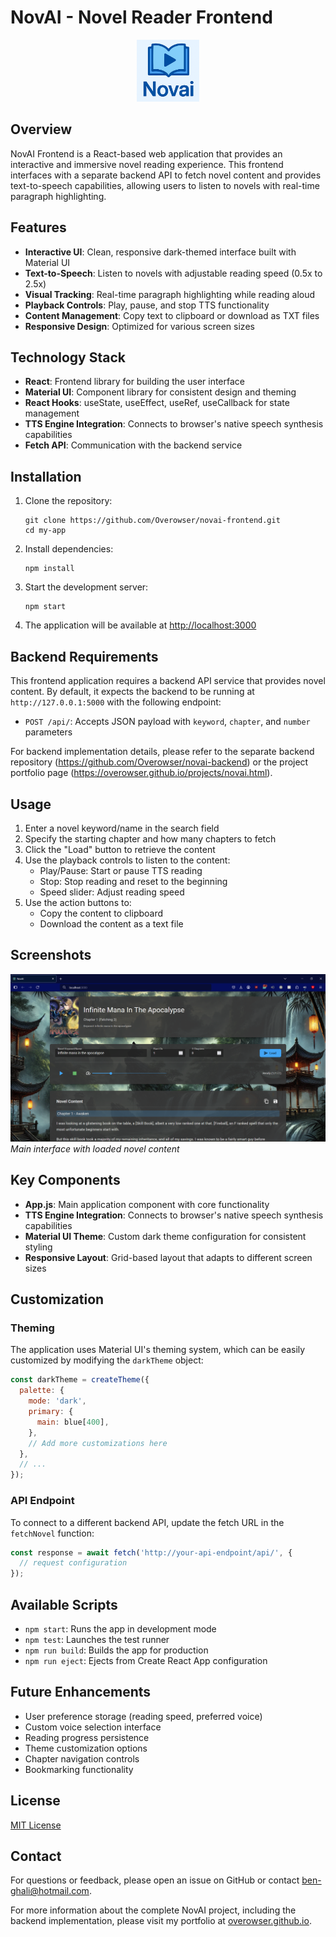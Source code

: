 # NovAI - Novel Reader Frontend

<p align="center">
  <img src="./public/logo193.png" alt="NovAI Logo" width="100" />
</p>

## Overview

NovAI Frontend is a React-based web application that provides an interactive and immersive novel reading experience. This frontend interfaces with a separate backend API to fetch novel content and provides text-to-speech capabilities, allowing users to listen to novels with real-time paragraph highlighting.

## Features

- **Interactive UI**: Clean, responsive dark-themed interface built with Material UI
- **Text-to-Speech**: Listen to novels with adjustable reading speed (0.5x to 2.5x)
- **Visual Tracking**: Real-time paragraph highlighting while reading aloud
- **Playback Controls**: Play, pause, and stop TTS functionality
- **Content Management**: Copy text to clipboard or download as TXT files
- **Responsive Design**: Optimized for various screen sizes

## Technology Stack

- **React**: Frontend library for building the user interface
- **Material UI**: Component library for consistent design and theming
- **React Hooks**: useState, useEffect, useRef, useCallback for state management
- **TTS Engine Integration**: Connects to browser's native speech synthesis capabilities
- **Fetch API**: Communication with the backend service

## Installation

1. Clone the repository:
   ```
   git clone https://github.com/Overowser/novai-frontend.git
   cd my-app
   ```

2. Install dependencies:
   ```
   npm install
   ```

3. Start the development server:
   ```
   npm start
   ```

4. The application will be available at [http://localhost:3000](http://localhost:3000)

## Backend Requirements

This frontend application requires a backend API service that provides novel content. By default, it expects the backend to be running at `http://127.0.0.1:5000` with the following endpoint:

- `POST /api/`: Accepts JSON payload with `keyword`, `chapter`, and `number` parameters

For backend implementation details, please refer to the separate backend repository (https://github.com/Overowser/novai-backend) or the project portfolio page (https://overowser.github.io/projects/novai.html).

## Usage

1. Enter a novel keyword/name in the search field
2. Specify the starting chapter and how many chapters to fetch
3. Click the "Load" button to retrieve the content
4. Use the playback controls to listen to the content:
   - Play/Pause: Start or pause TTS reading
   - Stop: Stop reading and reset to the beginning
   - Speed slider: Adjust reading speed
5. Use the action buttons to:
   - Copy the content to clipboard
   - Download the content as a text file

## Screenshots

![NovAI Main Interface](./public/screenshot.png)
*Main interface with loaded novel content*

## Key Components

- **App.js**: Main application component with core functionality
- **TTS Engine Integration**: Connects to browser's native speech synthesis capabilities
- **Material UI Theme**: Custom dark theme configuration for consistent styling
- **Responsive Layout**: Grid-based layout that adapts to different screen sizes

## Customization

### Theming
The application uses Material UI's theming system, which can be easily customized by modifying the `darkTheme` object:

```javascript
const darkTheme = createTheme({
  palette: {
    mode: 'dark',
    primary: {
      main: blue[400],
    },
    // Add more customizations here
  },
  // ...
});
```

### API Endpoint
To connect to a different backend API, update the fetch URL in the `fetchNovel` function:

```javascript
const response = await fetch('http://your-api-endpoint/api/', {
  // request configuration
});
```

## Available Scripts

- `npm start`: Runs the app in development mode
- `npm test`: Launches the test runner
- `npm run build`: Builds the app for production
- `npm run eject`: Ejects from Create React App configuration

## Future Enhancements

- User preference storage (reading speed, preferred voice)
- Custom voice selection interface
- Reading progress persistence
- Theme customization options
- Chapter navigation controls
- Bookmarking functionality

## License

[MIT License](LICENSE)

## Contact

For questions or feedback, please open an issue on GitHub or contact [ben-ghali@hotmail.com](mailto:ben-ghali@hotmail.com).

For more information about the complete NovAI project, including the backend implementation, please visit my portfolio at [overowser.github.io](https://overowser.github.io).

